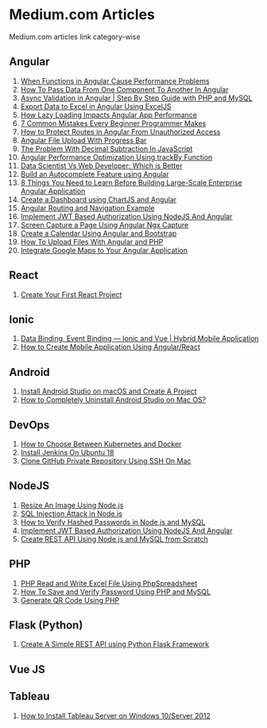 # Medium.com Articles

Medium.com articles link category-wise

## Angular

<!---
1. <a href=""> </a>
-->
1. <a href="https://javascript.plainenglish.io/when-functions-in-angular-will-cause-performance-problem-be898002a537"> When Functions in Angular Cause Performance Problems</a>
2. <a href="https://javascript.plainenglish.io/how-to-pass-data-from-one-component-to-another-in-angular-a9725733da12"> How To Pass Data From One Component To Another In Angular</a>
3. <a href="https://javascript.plainenglish.io/async-validation-in-angular-step-by-step-guide-with-php-and-mysql-ebb551ef4b8f">Async Validation in Angular | Step By Step Guide with PHP and MySQL</a>
4. <a href="https://javascript.plainenglish.io/export-data-to-excel-in-angular-using-exceljs-305ba8c5dece"> Export Data to Excel in Angular Using ExcelJS</a>
5. <a href="https://javascript.plainenglish.io/how-lazy-loading-impacts-angular-app-performance-9c1ee0cb11ea">How Lazy Loading Impacts Angular App Performance </a>
6. <a href="https://medium.com/codex/7-common-mistakes-every-beginner-programmer-makes-8fe8ed3b190a"> 7 Common Mistakes Every Beginner Programmer Makes</a>
7. <a href="https://javascript.plainenglish.io/how-to-protect-routes-in-angular-from-unauthorized-access-52a131610266"> How to Protect Routes in Angular From Unauthorized Access</a>
8. <a href="https://javascript.plainenglish.io/angular-file-upload-with-progress-bar-5780ca4cbb1c">Angular File Upload With Progress Bar </a>
9. <a href="https://medium.com/codex/the-problem-with-decimal-subtraction-in-javascript-788887c115f9"> The Problem With Decimal Subtraction In JavaScript</a>
10. <a href="https://javascript.plainenglish.io/angular-performance-optimization-using-trackby-function-bd2cad4acee"> Angular Performance Optimization Using trackBy Function</a>
11. <a href="https://medium.com/ampersand-academy/data-scientist-vs-web-developer-which-is-better-863e9e265ec5"> Data Scientist Vs Web Developer: Which is Better</a>
12. <a href="https://javascript.plainenglish.io/autocomplete-in-angular-material-5e4b0125cb44">Build an Autocomplete Feature using Angular</a>
13. <a href="https://javascript.plainenglish.io/8-things-you-need-to-learn-before-building-large-scale-enterprise-angular-application-6f6b16f90a09">8 Things You Need to Learn Before Building Large-Scale Enterprise Angular Application</a>
14. <a href="https://javascript.plainenglish.io/create-dashboard-using-chartjs-and-angular-13e7df06d899">Create a Dashboard using ChartJS and Angular</a>
15. <a href="https://javascript.plainenglish.io/angular-routing-and-navigation-example-998d14c01f8e"> Angular Routing and Navigation Example</a>
16. <a href="https://javascript.plainenglish.io/implement-jwt-based-authorization-using-nodejs-and-angular-9f75ab5904ac">Implement JWT Based Authorization Using NodeJS And Angular</a>
17. <a href="https://javascript.plainenglish.io/screen-capture-a-page-using-angular-ngx-capture-2eda79c93bf">Screen Capture a Page Using Angular Ngx Capture</a>
18. <a href="https://javascript.plainenglish.io/create-calendar-using-angular-and-bootstrap-monthly-weekly-and-daily-calendar-c441f1cb8b18"> Create a Calendar Using Angular and Bootstrap</a>
19. <a href="https://javascript.plainenglish.io/upload-file-using-angular-and-php-7ee12c67a28b"> How To Upload Files With Angular and PHP</a>
20. <a href="https://javascript.plainenglish.io/integrate-google-maps-to-your-angular-application-step-by-step-guide-3604aadb76d1">Integrate Google Maps to Your Angular Application </a>

## React
1. <a href="https://bharathirajatut.medium.com/create-your-first-react-project-fe241147996e">Create Your First React Project</a>

## Ionic
1. <a href="https://javascript.plainenglish.io/data-binding-event-binding-ionic-and-vue-hybrid-mobile-application-52059ff8cdee">Data Binding, Event Binding — Ionic and Vue | Hybrid Mobile Application</a>
2. <a href="https://javascript.plainenglish.io/how-to-create-mobile-application-using-angular-react-b5a8cb019dc3">How to Create Mobile Application Using Angular/React</a>



## Android
1. <a href="https://medium.com/codex/install-android-studio-on-macos-and-create-a-project-fb8780d6f868">Install Android Studio on macOS and Create A Project</a>
2. <a href="https://medium.com/ampersand-academy/how-to-completely-uninstall-android-studio-on-mac-os-156c7f9c848b">How to Completely Uninstall Android Studio on Mac OS?</a>



## DevOps
1. <a href="https://medium.com/nerd-for-tech/how-to-choose-between-kubernetes-and-docker-e16321a7d2f">How to Choose Between Kubernetes and Docker</a>
2. <a href="https://bharathirajatut.medium.com/install-jenkins-on-ubuntu-18-78d4f4e411e5">Install Jenkins On Ubuntu 18</a>
3. <a href="https://medium.com/codex/clone-github-private-repository-using-ssh-on-mac-acc9110d1cfe">Clone GitHub Private Repository Using SSH On Mac</a>


## NodeJS
1. <a href="https://javascript.plainenglish.io/resize-an-image-using-nodejs-f5e57ac10419">Resize An Image Using Node.js</a>
2. <a href="https://javascript.plainenglish.io/sql-injection-attack-in-nodejs-a840893f228b">SQL Injection Attack in Node.js</a>
3. <a href="https://javascript.plainenglish.io/how-to-verify-hashed-passwords-in-nodejs-and-mysql-26fedcfee01f">How to Verify Hashed Passwords in Node.js and MySQL</a>
4. <a href="https://javascript.plainenglish.io/implement-jwt-based-authorization-using-nodejs-and-angular-9f75ab5904ac">Implement JWT Based Authorization Using NodeJS And Angular</a>
5. <a href="https://javascript.plainenglish.io/create-rest-api-using-nodejs-and-mysql-from-scratch-d1844601e21">Create REST API Using Node.js and MySQL from Scratch</a>


## PHP
1. <a href="https://medium.com/ampersand-academy/php-read-and-write-excel-file-using-phpspreadsheet-ec0b41fb1fd0">PHP Read and Write Excel File Using PhpSpreadsheet</a>
2. <a href="https://medium.com/codex/how-to-save-and-verify-password-using-php-and-mysql-64687086cc8d">How To Save and Verify Password Using PHP and MySQL</a>
3. <a href="https://medium.com/ampersand-academy/generate-qr-code-using-php-b4d13a9ed8dd">Generate QR Code Using PHP</a>



## Flask (Python)
1. <a href="https://python.plainenglish.io/create-a-simple-rest-api-using-python-flask-framework-1d8b491af648">Create A Simple REST API using Python Flask Framework</a>


## Vue JS


## Tableau

1. <a href="https://medium.com/ampersand-academy/how-to-install-tableau-server-on-windows-10-server-2012-e9c7cab9b21f">How to Install Tableau Server on Windows 10/Server 2012</a>

